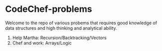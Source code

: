 # CodeChef-problems
Welcome to the repo of various probems that requires good knowledge of data structures and high thinking and analytical ability.

1. Help Martha: Recursion/Backtracking/Vectors
2. Chef and work: Arrays/Logic
